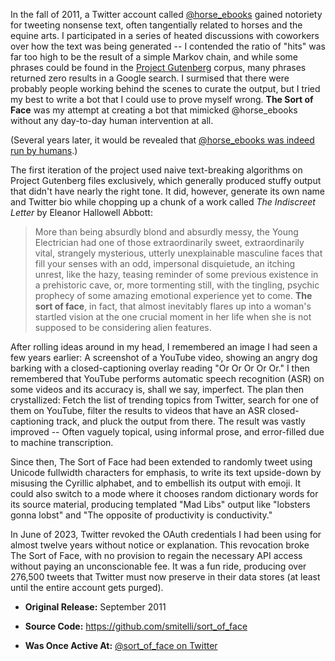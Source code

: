 In the fall of 2011, a Twitter account called [@horse_ebooks](https://twitter.com/horse_ebooks) gained notoriety for tweeting nonsense text, often tangentially related to horses and the equine arts. I participated in a series of heated discussions with coworkers over how the text was being generated -- I contended the ratio of "hits" was far too high to be the result of a simple Markov chain, and while some phrases could be found in the [Project Gutenberg](https://www.gutenberg.org/) corpus, many phrases returned zero results in a Google search. I surmised that there were probably people working behind the scenes to curate the output, but I tried my best to write a bot that I could use to prove myself wrong. **The Sort of Face** was my attempt at creating a bot that mimicked @horse_ebooks without any day-to-day human intervention at all.

(Several years later, it would be revealed that [@horse_ebooks was indeed run by humans](https://www.newyorker.com/tech/annals-of-technology/horse-ebooks-is-human-after-all).)

The first iteration of the project used naive text-breaking algorithms on Project Gutenberg files exclusively, which generally produced stuffy output that didn't have nearly the right tone. It did, however, generate its own name and Twitter bio while chopping up a chunk of a work called _The Indiscreet Letter_ by Eleanor Hallowell Abbott:

> More than being absurdly blond and absurdly messy, the Young Electrician had one of those extraordinarily sweet, extraordinarily vital, strangely mysterious, utterly unexplainable masculine faces that fill your senses with an odd, impersonal disquietude, an itching unrest, like the hazy, teasing reminder of some previous existence in a prehistoric cave, or, more tormenting still, with the tingling, psychic prophecy of some amazing emotional experience yet to come. **The sort of face**, in fact, that almost inevitably flares up into a woman's startled vision at the one crucial moment in her life when she is not supposed to be considering alien features.

After rolling ideas around in my head, I remembered an image I had seen a few years earlier: A screenshot of a YouTube video, showing an angry dog barking with a closed-captioning overlay reading "Or Or Or Or Or." I then remembered that YouTube performs automatic speech recognition (ASR) on some videos and its accuracy is, shall we say, imperfect. The plan then crystallized: Fetch the list of trending topics from Twitter, search for one of them on YouTube, filter the results to videos that have an ASR closed-captioning track, and pluck the output from there. The result was vastly improved -- Often vaguely topical, using informal prose, and error-filled due to machine transcription.

Since then, The Sort of Face had been extended to randomly tweet using Unicode fullwidth characters for emphasis, to write its text upside-down by misusing the Cyrillic alphabet, and to embellish its output with emoji. It could also switch to a mode where it chooses random dictionary words for its source material, producing templated "Mad Libs" output like "lobsters gonna lobst" and "The opposite of productivity is conductivity."

In June of 2023, Twitter revoked the OAuth credentials I had been using for almost twelve years without notice or explanation. This revocation broke The Sort of Face, with no provision to regain the necessary API access without paying an unconscionable fee. It was a fun ride, producing over 276,500 tweets that Twitter must now preserve in their data stores (at least until the entire account gets purged).

* **Original Release:** September 2011

* **Source Code:** <https://github.com/smitelli/sort_of_face>

* **Was Once Active At:** [@sort\_of\_face on Twitter](https://twitter.com/sort_of_face)
